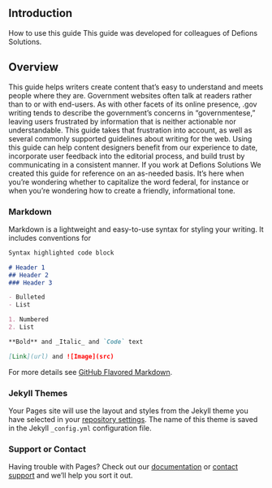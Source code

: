 ## Introduction
How to use this guide
This guide was developed for colleagues of Defions Solutions. 

## Overview
This guide helps writers create content that’s easy to understand and meets people where they are.  Government websites often talk at readers rather than to or with end-users.  As with other facets of its online presence, .gov writing tends to describe the government’s concerns in “governmentese,” leaving users frustrated by information that is neither actionable nor understandable.
This guide takes that frustration into account, as well as several commonly supported guidelines about writing for the web.  Using this guide can help content designers benefit from our experience to date, incorporate user feedback into the editorial process, and build trust by communicating in a consistent manner.
If you work at Defions Solutions
We created this guide for reference on an as-needed basis.  It’s here when you’re wondering whether to capitalize the word federal, for instance or when you’re wondering how to create a friendly, informational tone.
### Markdown

Markdown is a lightweight and easy-to-use syntax for styling your writing. It includes conventions for

```markdown
Syntax highlighted code block

# Header 1
## Header 2
### Header 3

- Bulleted
- List

1. Numbered
2. List

**Bold** and _Italic_ and `Code` text

[Link](url) and ![Image](src)
```

For more details see [GitHub Flavored Markdown](https://guides.github.com/features/mastering-markdown/).

### Jekyll Themes

Your Pages site will use the layout and styles from the Jekyll theme you have selected in your [repository settings](https://github.com/bustosfj/content-guide/settings). The name of this theme is saved in the Jekyll `_config.yml` configuration file.

### Support or Contact

Having trouble with Pages? Check out our [documentation](https://help.github.com/categories/github-pages-basics/) or [contact support](https://github.com/contact) and we’ll help you sort it out.
